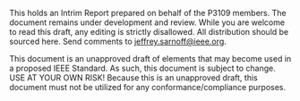 This holds an Intrim Report prepared on behalf of the P3109 members. The document remains under development and review. While you are welcome to read this draft, any editing is strictly disallowed.
All distribution should be sourced here. Send comments to jeffrey.sarnoff@ieee.org.

This document is an unapproved draft of elements that may become used in a proposed IEEE Standard. As such, this document is subject to change. USE AT YOUR OWN RISK! Because this is an unapproved draft, this document must not be utilized for any conformance/compliance purposes.

